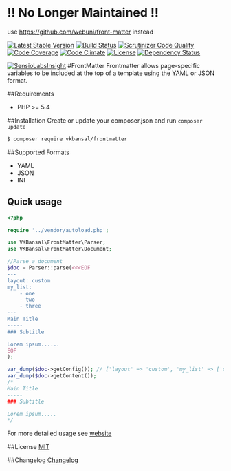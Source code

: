 # !! No Longer Maintained !!
use https://github.com/webuni/front-matter instead

[![Latest Stable Version](https://img.shields.io/packagist/v/vkbansal/FrontMatter.svg?style=flat-square)](https://packagist.org/packages/vkbansal/frontmatter)
[![Build Status](https://img.shields.io/travis/vkbansal/FrontMatter.svg?style=flat-square)](https://travis-ci.org/vkbansal/FrontMatter)
[![Scrutinizer Code Quality](https://img.shields.io/scrutinizer/g/vkbansal/FrontMatter.svg?style=flat-square)](https://scrutinizer-ci.com/g/vkbansal/FrontMatter/?branch=master)
[![Code Coverage](https://img.shields.io/scrutinizer/coverage/g/vkbansal/FrontMatter.svg?style=flat-square)](https://scrutinizer-ci.com/g/vkbansal/FrontMatter/?branch=master)
[![Code Climate](https://img.shields.io/codeclimate/github/vkbansal/FrontMatter.svg?style=flat-square)](https://codeclimate.com/github/vkbansal/FrontMatter)
[![License](https://img.shields.io/badge/Licence-MIT-brightgreen.svg?style=flat-square)](https://packagist.org/packages/vkbansal/frontmatter)
[![Dependency Status](https://www.versioneye.com/user/projects/5476a723dfc6586ee7000102/badge.svg?style=flat)](https://www.versioneye.com/user/projects/5476a723dfc6586ee7000102)

[![SensioLabsInsight](https://insight.sensiolabs.com/projects/8723ff04-60ac-43b2-b432-18fae0829979/big.png)](https://insight.sensiolabs.com/projects/8723ff04-60ac-43b2-b432-18fae0829979)
#FrontMatter
Frontmatter allows page-specific variables to be included at the top of a template using the YAML or JSON format.

##Requirements
 - PHP >= 5.4

##Installation
Create or update your composer.json and run `composer update`
```bash
$ composer require vkbansal/frontmatter
```
##Supported Formats

- YAML
- JSON
- INI

## Quick usage
```php
<?php

require '../vendor/autoload.php';

use VKBansal\FrontMatter\Parser;
use VKBansal\FrontMatter\Document;

//Parse a document
$doc = Parser::parse(<<<EOF
---
layout: custom
my_list:
    - one
    - two
    - three
---
Main Title
-----
### Subtitle

Lorem ipsum......
EOF
);

var_dump($doc->getConfig()); // ['layout' => 'custom', 'my_list' => ['one', 'two',  'three']]
var_dump($doc->getContent());
/*
Main Title
-----
### Subtitle

Lorem ipsum.....
*/
```
For more detailed usage see [website](https://vkbansal.github.io/FrontMatter/)

##License
[MIT](LICENSE.md)

##Changelog
[Changelog](CHANGELOG.md)
